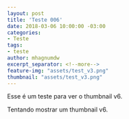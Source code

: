 ```yaml
---
layout: post
title: 'Teste 006'
date: 2018-03-06 10:00:00 -03:00
categories:
- Teste
tags:
- teste
author: mhagnumdw
excerpt_separator: <!--more-->
feature-img: "assets/test_v3.png"
thumbnail: "assets/test_v3.png"
---
```


Esse é um teste para ver o thumbnail v6.

<!--more-->

Tentando mostrar um thumbnail v6.